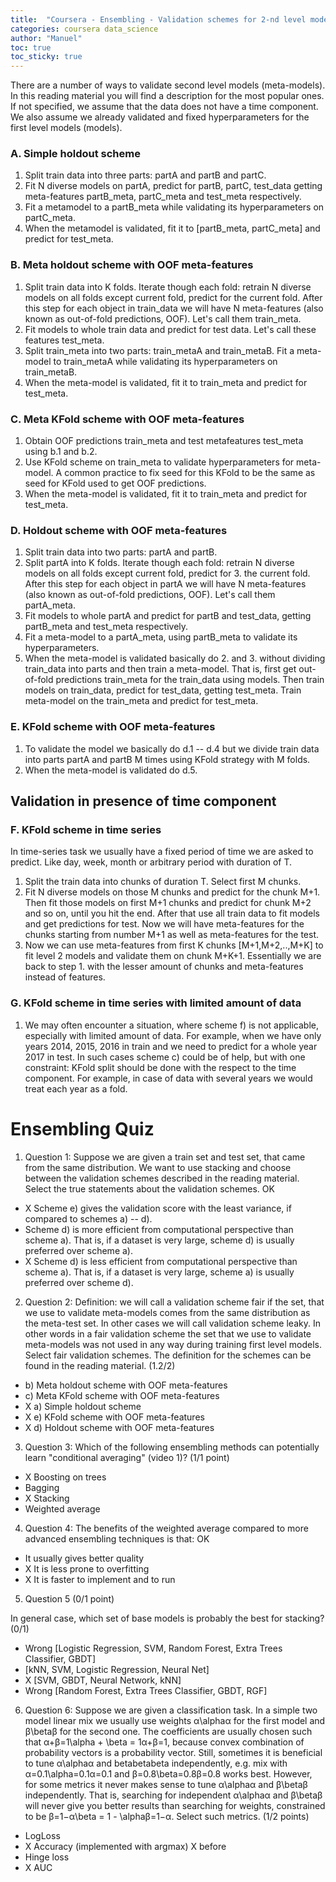 ```yaml
---
title:  "Coursera - Ensembling - Validation schemes for 2-nd level models"
categories: coursera data_science
author: "Manuel"
toc: true
toc_sticky: true
---
```


There are a number of ways to validate second level models (meta-models). In this reading material you will find a description for the most popular ones. If not specified, we assume that the data does not have a time component. We also assume we already validated and fixed hyperparameters for the first level models (models).

### A. Simple holdout scheme

1. Split train data into three parts: partA and partB and partC.
2. Fit N diverse models on partA, predict for partB, partC, test_data getting meta-features partB_meta, partC_meta and test_meta respectively.
3. Fit a metamodel to a partB_meta while validating its hyperparameters on partC_meta.
4. When the metamodel is validated, fit it to [partB_meta, partC_meta] and predict for test_meta.

### B. Meta holdout scheme with OOF meta-features

1. Split train data into K folds. Iterate though each fold: retrain N diverse models on all folds except current fold, predict for the current fold. After this step for each object in train_data we will have N meta-features (also known as out-of-fold predictions, OOF). Let's call them train_meta.
2. Fit models to whole train data and predict for test data. Let's call these features test_meta.
3. Split train_meta into two parts: train_metaA and train_metaB. Fit a meta-model to train_metaA while validating its hyperparameters on train_metaB.
4. When the meta-model is validated, fit it to train_meta and predict for test_meta.

### C. Meta KFold scheme with OOF meta-features

1. Obtain OOF predictions train_meta and test metafeatures test_meta using b.1 and b.2.
2. Use KFold scheme on train_meta to validate hyperparameters for meta-model. A common practice to fix seed for this KFold to  be the same as seed for KFold used to get OOF predictions.
3. When the meta-model is validated, fit it to train_meta and predict for test_meta.

### D. Holdout scheme with OOF meta-features

1. Split train data into two parts: partA and partB.
2. Split partA into K folds. Iterate though each fold: retrain N diverse models on all folds except current fold, predict for 3. the current fold. After this step for each object in partA we will have N meta-features (also known as out-of-fold predictions, OOF). Let's call them partA_meta.
4. Fit models to whole partA and predict for partB and test_data, getting partB_meta and test_meta respectively.
5. Fit a meta-model to a partA_meta, using partB_meta to validate its hyperparameters.
6. When the meta-model is validated basically do 2. and 3. without dividing train_data into parts and then train a meta-model. That is, first get out-of-fold predictions train_meta for the train_data using models. Then train models on train_data, predict for test_data, getting test_meta. Train meta-model on the train_meta and predict for test_meta.

### E. KFold scheme with OOF meta-features

1. To validate the model we basically do d.1 -- d.4 but we divide train data into parts partA and partB M times using KFold strategy with M folds.
2. When the meta-model is validated do d.5.

## Validation in presence of time component

### F. KFold scheme in time series

In time-series task we usually have a fixed period of time we are asked to predict. Like day, week, month or arbitrary period with duration of T.

1. Split the train data into chunks of duration T. Select first M chunks.
2. Fit N diverse models on those M chunks and predict for the chunk M+1. Then fit those models on first M+1 chunks and predict for chunk M+2 and so on, until you hit the end. After that use all train data to fit models and get predictions for test. Now we will have meta-features for the chunks starting from number M+1 as well as meta-features for the test.
3. Now we can use meta-features from first K chunks [M+1,M+2,..,M+K] to fit level 2 models and validate them on chunk M+K+1. Essentially we are back to step 1. with the lesser amount of chunks and meta-features instead of features.

### G. KFold scheme in time series with limited amount of data

1. We may often encounter a situation, where scheme f) is not applicable, especially with limited amount of data. For example, when we have only years 2014, 2015, 2016 in train and we need to predict for a whole year 2017 in test. In such cases scheme c) could be of help, but with one constraint: KFold split should be done with the respect to the time component. For example, in case of data with several years we would treat each year as a fold.


# Ensembling Quiz

1. Question 1: Suppose we are given a train set and test set, that came from the same distribution. We want to use stacking and choose between the validation schemes described in the reading material.
Select the true statements about the validation schemes. OK

- X Scheme e) gives the validation score with the least variance, if compared to schemes a) -- d).
- Scheme d) is more efficient from computational perspective than scheme a). That is, if a dataset is very large, scheme d) is usually preferred over scheme a).
- X Scheme d) is less efficient from computational perspective than scheme a). That is, if a dataset is very large, scheme a) is usually preferred over scheme d). 

2. Question 2:  Definition: we will call a validation scheme fair if the set, that we use to validate meta-models comes from the same distribution as the meta-test set. In other cases we will call validation scheme leaky. In other words in a fair validation scheme the set that we use to validate meta-models was not used in any way during training first level models.
Select fair validation schemes. The definition for the schemes can be found in the reading material. (1.2/2)

- b) Meta holdout scheme with OOF meta-features
- c) Meta KFold scheme with OOF meta-features
- X a) Simple holdout scheme
- X e) KFold scheme with OOF meta-features
- X d) Holdout scheme with OOF meta-features

3. Question 3:  Which of the following ensembling methods can potentially learn "conditional averaging" (video 1)? (1/1 point)

- X Boosting on trees
- Bagging
- X Stacking
- Weighted average

4. Question 4: The benefits of the weighted average compared to more advanced ensembling techniques is that: OK

- It usually gives better quality
- X It is less prone to overfitting
- X It is faster to implement and to run

5. Question 5 (0/1 point)

In general case, which set of base models is probably the best for stacking? (0/1)

- Wrong [Logistic Regression, SVM, Random Forest, Extra Trees Classifier, GBDT]
- [kNN, SVM, Logistic Regression, Neural Net]
- X [SVM, GBDT, Neural Network, kNN]
- Wrong [Random Forest, Extra Trees Classifier, GBDT, RGF]

6. Question 6: Suppose we are given a classification task. In a simple two model linear mix we usually use weights α\alphaα for the first model and β\betaβ for the second one. The coefficients are usually chosen such that α+β=1\alpha + \beta = 1α+β=1, because convex combination of probability vectors is a probability vector.
Still, sometimes it is beneficial to tune α\alphaα and betabetabeta independently, e.g. mix with α=0.1\alpha=0.1α=0.1 and β=0.8\beta=0.8β=0.8 works best.
However, for some metrics it never makes sense to tune α\alphaα and β\betaβ independently. That is, searching for independent α\alphaα and β\betaβ will never give you better results than searching for weights, constrained to be β=1−α\beta = 1 - \alphaβ=1−α. Select such metrics. (1/2 points)

- LogLoss
- X Accuracy (implemented with argmax) X before
- Hinge loss
- X AUC
